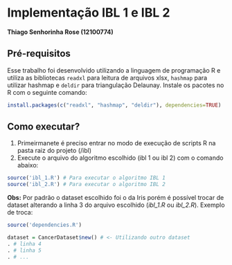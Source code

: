 # Implementação IBL 1 e IBL 2

**Thiago Senhorinha Rose (12100774)**

## Pré-requisitos

Esse trabalho foi desenvolvido utilizando a linguagem de programação R e utiliza as bibliotecas ```readxl``` para leitura de arquivos xlsx, ```hashmap``` para utilizar hashmap e ```deldir``` para triangulação Delaunay. Instale os pacotes no R com o seguinte comando:

```r
install.packages(c("readxl", "hashmap", "deldir"), dependencies=TRUE)
```

## Como executar?

1. Primeirmanete é preciso entrar no modo de execução de scripts R na pasta raiz do projeto (/ibl)
2. Execute o arquivo do algoritmo escolhido (ibl 1 ou ibl 2) com o comando abaixo:

```r
source('ibl_1.R') # Para executar o algoritmo IBL 1
source('ibl_2.R') # Para executar o algoritmo IBL 2
```

**Obs:** Por padrão o dataset escolhido foi o da Iris porém é possível trocar de dataset alterando a linha 3 do arquivo escolhido (*ibl_1.R* ou *ibl_2.R*). Exemplo de troca:

```r
source('dependencies.R')

dataset = CancerDataset$new() # <- Utilizando outro dataset
. # linha 4
. # linha 5
. # ...

```
